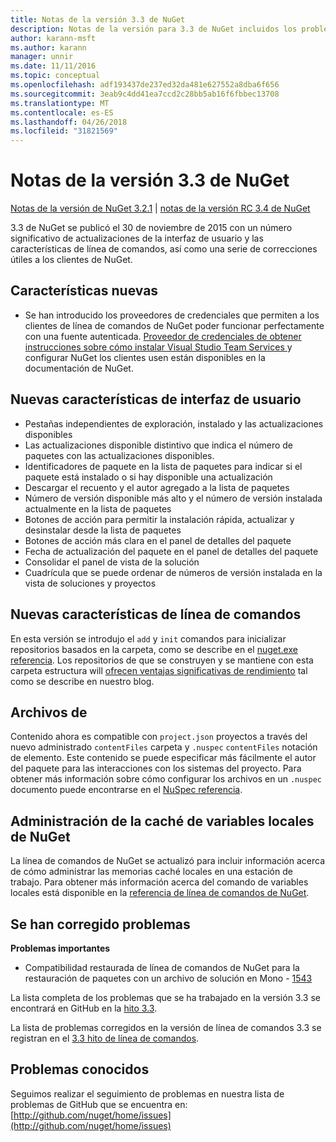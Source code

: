 ```yaml
---
title: Notas de la versión 3.3 de NuGet
description: Notas de la versión para 3.3 de NuGet incluidos los problemas conocidos, correcciones de errores, las funciones agregadas y dcr.
author: karann-msft
ms.author: karann
manager: unnir
ms.date: 11/11/2016
ms.topic: conceptual
ms.openlocfilehash: adf193437de237ed32da481e627552a8dba6f656
ms.sourcegitcommit: 3eab9c4dd41ea7ccd2c28bb5ab16f6fbbec13708
ms.translationtype: MT
ms.contentlocale: es-ES
ms.lasthandoff: 04/26/2018
ms.locfileid: "31821569"
---
```

# <a name="nuget-33-release-notes"></a>Notas de la versión 3.3 de NuGet

[Notas de la versión de NuGet 3.2.1](../release-notes/nuget-3.2.1.md) | [notas de la versión RC 3.4 de NuGet](../release-notes/nuget-3.4-RC.md)

3.3 de NuGet se publicó el 30 de noviembre de 2015 con un número significativo de actualizaciones de la interfaz de usuario y las características de línea de comandos, así como una serie de correcciones útiles a los clientes de NuGet.

## <a name="new-features"></a>Características nuevas

* Se han introducido los proveedores de credenciales que permiten a los clientes de línea de comandos de NuGet poder funcionar perfectamente con una fuente autenticada. [Proveedor de credenciales de obtener instrucciones sobre cómo instalar Visual Studio Team Services ](../api/nuget-exe-credential-providers.md) y configurar NuGet los clientes usen están disponibles en la documentación de NuGet.

## <a name="new-user-interface-features"></a>Nuevas características de interfaz de usuario

* Pestañas independientes de exploración, instalado y las actualizaciones disponibles
* Las actualizaciones disponible distintivo que indica el número de paquetes con las actualizaciones disponibles.
* Identificadores de paquete en la lista de paquetes para indicar si el paquete está instalado o si hay disponible una actualización
* Descargar el recuento y el autor agregado a la lista de paquetes
* Número de versión disponible más alto y el número de versión instalada actualmente en la lista de paquetes
* Botones de acción para permitir la instalación rápida, actualizar y desinstalar desde la lista de paquetes
* Botones de acción más clara en el panel de detalles del paquete
* Fecha de actualización del paquete en el panel de detalles del paquete
* Consolidar el panel de vista de la solución
* Cuadrícula que se puede ordenar de números de versión instalada en la vista de soluciones y proyectos

## <a name="new-command-line-features"></a>Nuevas características de línea de comandos

En esta versión se introdujo el `add` y `init` comandos para inicializar repositorios basados en la carpeta, como se describe en el [nuget.exe referencia](../tools/nuget-exe-cli-reference.md). Los repositorios de que se construyen y se mantiene con esta carpeta estructura will [ofrecen ventajas significativas de rendimiento](http://blog.nuget.org/20150922/Accelerate-Package-Source.html) tal como se describe en nuestro blog.

## <a name="contentfiles"></a>Archivos de

Contenido ahora es compatible con `project.json` proyectos a través del nuevo administrado `contentFiles` carpeta y `.nuspec` `contentFiles` notación de elemento.  Este contenido se puede especificar más fácilmente el autor del paquete para las interacciones con los sistemas del proyecto.  Para obtener más información sobre cómo configurar los archivos en un `.nuspec` documento puede encontrarse en el [NuSpec referencia](../reference/nuspec.md).

## <a name="nuget-locals-cache-management"></a>Administración de la caché de variables locales de NuGet

La línea de comandos de NuGet se actualizó para incluir información acerca de cómo administrar las memorias caché locales en una estación de trabajo.  Para obtener más información acerca del comando de variables locales está disponible en la [referencia de línea de comandos de NuGet](../tools/cli-ref-locals.md).

## <a name="fixed-issues"></a>Se han corregido problemas

**Problemas importantes**

* Compatibilidad restaurada de línea de comandos de NuGet para la restauración de paquetes con un archivo de solución en Mono - [1543](https://github.com/NuGet/Home/issues/1543)

La lista completa de los problemas que se ha trabajado en la versión 3.3 se encontrará en GitHub en la [hito 3.3](https://github.com/NuGet/Home/issues?q=is%3Aissue+milestone%3A3.3.0+is%3Aclosed).

La lista de problemas corregidos en la versión de línea de comandos 3.3 se registran en el [3.3 hito de línea de comandos](https://github.com/NuGet/Home/issues?q=is%3Aissue+is%3Aclosed+milestone%3A3.3.0-commandline).

## <a name="known-issues"></a>Problemas conocidos

Seguimos realizar el seguimiento de problemas en nuestra lista de problemas de GitHub que se encuentra en: [http://github.com/nuget/home/issues](http://github.com/nuget/home/issues)